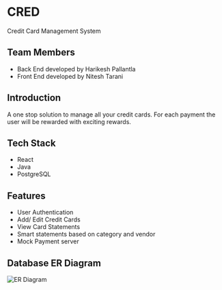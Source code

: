 # CRED
Credit Card Management System

## Team Members
- Back End developed by Harikesh Pallantla
- Front End developed by Nitesh Tarani

## Introduction
A one stop solution to manage all your credit cards. For each payment the user will be rewarded with exciting rewards.

## Tech Stack
- React
- Java
- PostgreSQL

## Features
- User Authentication
- Add/ Edit Credit Cards
- View Card Statements
- Smart statements based on category and vendor
- Mock Payment server

## Database ER Diagram
![ER Diagram](https://user-images.githubusercontent.com/3501554/112745915-5b6cfd80-8fc9-11eb-9df7-0bdadbb593ee.png)
